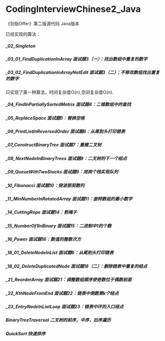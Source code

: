 # CodingInterviewChinese2_Java
《剑指Offer》第二版源代码 Java版本

已经实现的算法：
##### _02_Singleton
##### _03_01_FindDuplicationInArray 面试题3（一）：找出数组中重复的数字
##### _03_02_FindDuplicationInArrayNotEdit 面试题3（二）：不修改数组找出重复的数字
只实现了第一种算法，时间复杂度O(n),空间复杂度O(n).
##### _04_FindInPartiallySortedMatrix 面试题4：二维数组中的查找
##### _05_ReplaceSpace 面试题5：替换空格
##### _06_PrintListInReversedOrder 面试题6：从尾到头打印链表
##### _07_ConstructBinaryTree 面试题7：重建二叉树
##### _08_NextNodeInBinaryTrees 面试题8：二叉树的下一个结点
##### _09_QueueWithTwoStacks 面试题9：用两个栈实现队列
##### _10_Fibonacci 面试题10：斐波那契数列
##### _11_MinNumberInRotatedArray 面试题11：旋转数组的最小数字
##### _14_CuttingRope 面试题14：剪绳子
##### _15_NumberOf1InBinary 面试题15：二进制中1的个数
##### _16_Power 面试题16：数值的整数次方
##### _18_01_DeleteNodeInList 面试题6：从尾到头打印链表
##### _18_02_DeleteDuplicatedNode 面试题18（二）：删除链表中重复的结点
##### _21_ReorderArray 面试题21：调整数组顺序使奇数位于偶数前面
##### _22_KthNodeFromEnd 面试题22：链表中倒数第k个结点
##### _23_EntryNodeInListLoop 面试题23：链表中环的入口结点

##### BinaryTreeTraversal 二叉树的前序，中序，后序遍历
##### QuickSort 快速排序